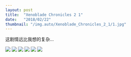 ```yaml
---
layout: post
title:  "Xenoblade Chronicles 2 1"
date:   "2018/02/22"
thumbnail: "/img.auto/Xenoblade_Chronicles_2_1/1.jpg"
---
```


这剧情远比我想的复杂...

![]({{site.baseurl}}/assets/img/img.auto/Xenoblade_Chronicles_2_1/2018022017361700-ECCAE210FD0AA1E799B6F807E179FB9A.jpg)
![]({{site.baseurl}}/assets/img/img.auto/Xenoblade_Chronicles_2_1/2018022017384500-ECCAE210FD0AA1E799B6F807E179FB9A.jpg)
![]({{site.baseurl}}/assets/img/img.auto/Xenoblade_Chronicles_2_1/2018022022023600-ECCAE210FD0AA1E799B6F807E179FB9A.jpg)
![]({{site.baseurl}}/assets/img/img.auto/Xenoblade_Chronicles_2_1/2018022022035400-ECCAE210FD0AA1E799B6F807E179FB9A.jpg)
![]({{site.baseurl}}/assets/img/img.auto/Xenoblade_Chronicles_2_1/2018022115094400-ECCAE210FD0AA1E799B6F807E179FB9A.jpg)
![]({{site.baseurl}}/assets/img/img.auto/Xenoblade_Chronicles_2_1/2018022115160300-ECCAE210FD0AA1E799B6F807E179FB9A.jpg)